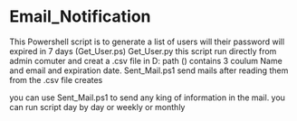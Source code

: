 # Email_Notification
This Powershell script is to generate a list of users will their password will expired in 7 days (Get_User.ps)
Get_User.py this script run directly from admin comuter and creat a .csv file in D: path () contains 3 coulum Name and email and expiration date.
Sent_Mail.ps1 send mails after reading them from the .csv file creates 

you can use Sent_Mail.ps1 to send any king of information in the mail.
you can run script day by day or weekly or monthly 

